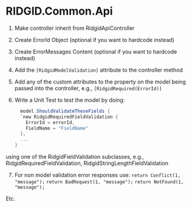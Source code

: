 # RIDGID.Common.Api

1. Make controller inherit from RidgidApiController
2. Create ErrorId Object (optional if you want to hardcode instead)
3. Create ErrorMessages Content (optional if you want to hardcode instead)
4. Add the `[RidgidModelValidation]` attribute to the controller method
5. Add any of the custom attributes to the property on the model being passed into the controller, e.g., `[RidgidRequired(ErrorId)]`
6. Write a Unit Test to test the model by doing:

    ```c#
      model.ShouldValidateTheseFields {
      `new RidgidRequiredFieldValidation {
        ErrorId = errorId,
        FieldName = "FieldName"
      },
      ...
    }
    ```

using one of the RidgidFieldValidation subclasses, e.g., RidgidRequiredFieldValidation, RidgidStringLengthFieldValidation

7. For non model validation error responses use:
	```return Conflict(1, "message");```
  ```return BadRequest(1, "message");```
  ```return NotFound(1, "message");```  
  
  Etc.
